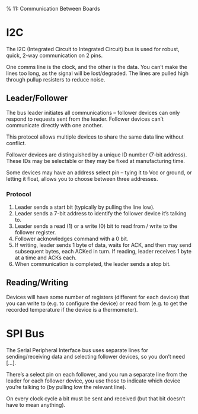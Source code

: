% 11: Communication Between Boards

# I2C

The I2C (Integrated Circuit to Integrated Circuit) bus is used for robust, quick, 2-way communication on 2 pins.

One comms line is the clock, and the other is the data. You can’t make the lines too long, as the signal will be lost/degraded. The lines are pulled high through pullup resisters to reduce noise.

## Leader/Follower

The bus leader initiates all communications – follower devices can only respond to requests sent from the leader. Follower devices can’t communicate directly with one another.

This protocol allows multiple devices to share the same data line without conflict.

Follower devices are distinguished by a unique ID number (7-bit address). These IDs may be selectable or they may be fixed at manufacturing time.

Some devices may have an address select pin – tying it to Vcc or ground, or letting it float, allows you to choose between three addresses.

### Protocol

1. Leader sends a start bit (typically by pulling the line low).
2. Leader sends a 7-bit address to identify the follower device it’s talking to.
3. Leader sends a read (1) or a write (0) bit to read from / write to the follower register.
4. Follower acknowledges command with a 0 bit.
5. If writing, leader sends 1 byte of data, waits for ACK, and then may send subsequent bytes, each ACKed in turn. If reading, leader receives 1 byte at a time and ACKs each.
6. When communication is completed, the leader sends a stop bit.

## Reading/Writing

Devices will have some number of registers (different for each device) that you can write to (e.g. to configure the device) or read from (e.g. to get the recorded temperature if the device is a thermometer).

# SPI Bus

The Serial Peripheral Interface bus uses separate lines for sending/receiving data and selecting follower devices, so you don’t need […].

There’s a select pin on each follower, and you run a separate line from the leader for each follower device, you use those to indicate which device you’re talking to (by pulling low the relevant line).

On every clock cycle a bit must be sent and received (but that bit doesn’t have to mean anything).
